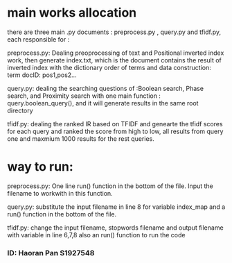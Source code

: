 # main works allocation

there are three main .py documents : preprocess.py , query.py and tfidf.py, each responsible for :



preprocess.py:
  Dealing preoprocessing of text and Positional inverted index work, then generate index.txt, which is
  the document contains the result of inverted index with the dictionary order of terms and data construction:  
  term
      docID: pos1,pos2...

query.py:
  dealing the searching questions of :Boolean search, Phase search, and Proximity search with one main function : query.boolean_query(), and it will generate results in the same root directory

tfidf.py:
  dealing the ranked IR based on TFIDF and genearte the tfidf scores for each query and ranked the score from high to low, all results from query one and maxmium 1000 results for the rest queries.



# way to run:


   preprocess.py:  One line run() function in the bottom of the file. Input the filename to workwith in this function.


   query.py:  substitute the input filename in line 8 for variable index_map and a run() function in the bottom of the file.


   tfidf.py:  change the input filename, stopwords filename and output filename with variable in line 6,7,8
   also an run() function to run the code


### ID: Haoran Pan  S1927548
